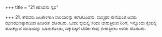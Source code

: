 +++
title = "21 ಕರೆಸಿದನು ನೃಪ"

+++
21. ಕೌರವನು ಜಲಕೇಳಿಗಾಗಿ ನಾರಿಯರನ್ನು ಕರೆಸಿಕೊಂಡನು. ಮನ್ಮಥನ ಸೇನೆಯಂತೆ ಅವರು ಝಣಝಣತ್ಕಾರದಿಂದ ಹಿಂತಿರುಗಿ ಹೊರಟರು. ಒಂದು ಕೈಯಲ್ಲಿ ಸರಿದು ಜಾರುತ್ತಿರುವ ನಿರಿಗೆ, ಇನ್ನೊಂದು ಕೈಯಲ್ಲಿ ಹೂಚೆಲ್ಲುವ ಮುಡಿಯನ್ನು ಹಿಡಿದುಕೊಂಡು, ದಿಕ್ಕುದಿಕ್ಕಿಗೆ ಬೆವರು ಕಂಪು ಬೀರುತ್ತಿರಲು ಅವರು ಹೊರಟರು.